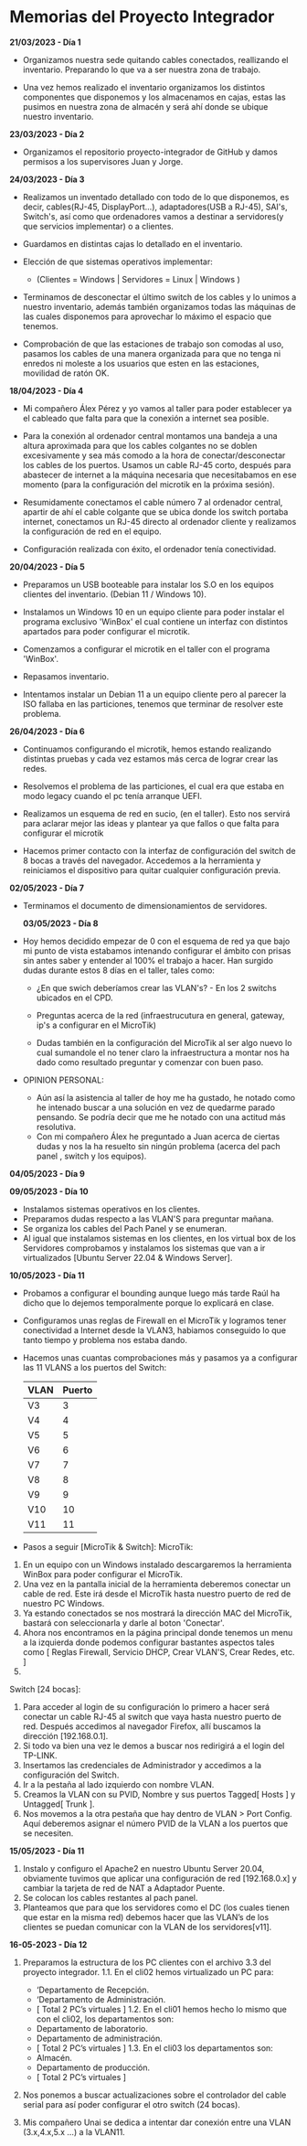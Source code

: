 # Memorias del Proyecto Integrador
**21/03/2023 - Día 1**
* Organizamos nuestra sede quitando cables conectados, reallizando el inventario. Preparando lo que va a ser nuestra zona de trabajo.

* Una vez hemos realizado el inventario organizamos los distintos componentes que disponemos y los almacenamos en cajas, estas las pusimos en nuestra zona de almacén y será ahí donde se ubique nuestro inventario.

**23/03/2023 - Día 2**
* Organizamos el repositorio proyecto-integrador de GitHub y damos permisos a los supervisores Juan y Jorge.

**24/03/2023  - Día 3**
* Realizamos un inventado detallado con todo de lo que disponemos, es decir, cables(RJ-45, DisplayPort...), adaptadores(USB a RJ-45), SAI's, Switch's, así  como que ordenadores vamos a destinar a servidores(y que servicios implementar) o a clientes. 

* Guardamos en distintas cajas lo detallado en el inventario.

* Elección de que sistemas operativos implementar:
  * (Clientes = Windows | Servidores = Linux | Windows ) 

* Terminamos de desconectar el último switch de los cables y lo unimos a nuestro inventario, además también organizamos todas las máquinas de las cuales disponemos para aprovechar lo máximo el espacio que tenemos.

* Comprobación de que las estaciones de trabajo son comodas al uso, pasamos los cables de una manera organizada para que no tenga ni enredos ni moleste a los usuarios que esten en las estaciones, movilidad de ratón OK.

**18/04/2023 - Día 4**
* Mi compañero Álex Pérez y yo vamos al taller para poder establecer ya el cableado que falta para que la conexión a internet sea posible.

* Para la conexión al ordenador central montamos una bandeja a una altura aproximada para que los cables colgantes no se doblen excesivamente y sea más comodo a la hora de conectar/desconectar los cables de los puertos. Usamos un cable RJ-45 corto, después para abastecer de internet a la máquina necesaria que necesitabamos en ese momento (para la configuración del microtik en la próxima sesión).  

* Resumidamente conectamos el cable número 7 al ordenador central, apartir de ahí el cable colgante que se ubica donde los switch portaba internet, conectamos un RJ-45 directo al ordenador cliente y realizamos la configuración de red en el equipo. 

* Configuración realizada con éxito, el ordenador tenía conectividad. 

**20/04/2023 - Día 5**
* Preparamos un USB booteable para instalar los S.O en los equipos clientes del inventario. (Debian 11 / Windows 10).

* Instalamos un Windows 10 en un equipo cliente para poder instalar el programa exclusivo 'WinBox' el cual contiene un interfaz con distintos apartados para poder configurar el microtik.

* Comenzamos a configurar el microtik en el taller con el programa 'WinBox'.

* Repasamos inventario.

* Intentamos instalar un Debian 11 a un equipo cliente pero al parecer la ISO fallaba en las particiones, tenemos que terminar de resolver este problema.

**26/04/2023 - Día 6**
* Continuamos configurando el microtik, hemos estando realizando distintas pruebas y cada vez estamos más cerca de lograr crear las redes.

* Resolvemos el problema de las particiones, el cual era que estaba en modo legacy cuando el pc tenía arranque UEFI.

* Realizamos un esquema de red en sucio, (en el taller). Esto nos servirá para aclarar mejor las ideas y plantear ya que fallos o que falta para configurar   el microtik

* Hacemos primer contacto con la interfaz de configuración del switch de 8 bocas a través del navegador. Accedemos a la herramienta y reiniciamos el dispositivo para quitar cualquier configuración previa.
  
**02/05/2023 - Día 7**
* Terminamos el documento de dimensionamientos de servidores.
  
  **03/05/2023 - Día 8**
* Hoy hemos decidido empezar de 0 con el esquema de red ya que bajo mi punto de vista estabamos intenando configurar el ámbito con prisas sin antes saber y entender al 100% el trabajo a hacer. Han surgido dudas durante estos 8 días en el taller, tales como: 

  * ¿En que swich deberíamos crear las VLAN's? - En los 2 switchs ubicados en el CPD.

  * Preguntas acerca de la red (infraestrucutura en general, gateway, ip's a configurar en el MicroTik)

  * Dudas también en la configuración del MicroTik al ser algo nuevo lo cual sumandole el no tener claro la infraestructura a montar nos ha dado como resultado preguntar y comenzar con buen paso.

* OPINION PERSONAL:
  * Aún así la asistencia al taller de hoy me ha gustado, he notado como he intenado buscar a una solución en vez de quedarme parado pensando. Se podría     decir que me he notado con una actitud más resolutiva.
  * Con mi compañero Álex he preguntado a Juan acerca de ciertas dudas y nos la ha resuelto sin ningún problema (acerca del pach panel , switch y los equipos).

**04/05/2023 - Día 9**

**09/05/2023 - Día 10**
* Instalamos sistemas operativos en los clientes.
* Preparamos dudas respecto a las VLAN'S para preguntar mañana.
* Se organiza los cables del Pach Panel y se enumeran.
* Al igual que instalamos sistemas en los clientes, en los virtual box de los Servidores comprobamos y instalamos los sistemas que van a ir virtualizados [Ubuntu Server 22.04 & Windows Server].

**10/05/2023 - Día 11**
* Probamos a configurar el bounding aunque luego más tarde Raúl ha dicho que lo dejemos temporalmente porque lo explicará en clase.
* Configuramos unas reglas de Firewall en el MicroTik y logramos tener conectividad a Internet desde la VLAN3, habiamos conseguido lo que tanto tiempo y problema nos estaba dando.
* Hacemos unas cuantas comprobaciones más y pasamos ya a configurar las 11 VLANS a los puertos del Switch:
    
    | VLAN | Puerto |
    | ---- | ------ |
    |  V3  |   3    |
    |  V4  |   4    |
    |  V5  |   5    |
    |  V6  |   6    |
    |  V7  |   7    |
    |  V8  |   8    |
    |  V9  |   9    |
    |  V10 |   10   |
    |  V11 |   11   |
    
* Pasos a seguir [MicroTik & Switch]:
 MicroTik:
 1. En un equipo con un Windows instalado descargaremos la herramienta WinBox para poder configurar el MicroTik.
 2. Una vez en la pantalla inicial de la herramienta deberemos conectar un cable de red. Este irá desde el MicroTik hasta nuestro puerto de red de nuestro PC Windows.
 3. Ya estando conectados se nos mostrará la dirección MAC del MicroTik, bastará con seleccionarla y darle al boton 'Conectar'.
 4. Ahora nos encontramos en la página principal donde tenemos un menu a la izquierda donde podemos configurar bastantes aspectos tales como [ Reglas Firewall, Servicio DHCP, Crear VLAN'S, Crear Redes, etc. ] 
 5. 
Switch [24 bocas]:
1. Para acceder al login de su configuración lo primero a hacer será conectar un cable RJ-45 al switch que vaya hasta nuestro puerto de red. Después accedimos al navegador Firefox, allí buscamos la dirección [192.168.0.1].
2. Si todo va bien una vez le demos a buscar nos redirigirá a el login del TP-LINK.
3. Insertamos las credenciales de Administrador y accedimos a la configuración del Switch.
4. Ir a la pestaña al lado izquierdo con nombre VLAN.
5. Creamos la VLAN con su PVID, Nombre y sus puertos Tagged[ Hosts ] y Untagged[ Trunk ].
6. Nos movemos a la otra pestaña que hay dentro de VLAN > Port Config. Aquí deberemos asignar el número PVID de la VLAN a los puertos que se necesiten. 

**15/05/2023 - Día 11**
 1. Instalo y configuro el Apache2 en nuestro Ubuntu Server 20.04, obviamente tuvimos que aplicar una configuración de red [192.168.0.x] y cambiar la tarjeta de red de NAT a Adaptador Puente.
 2. Se colocan los cables restantes al pach panel.
 3. Planteamos que para que los servidores como el DC (los cuales tienen que estar en la misma red) debemos hacer que las VLAN’s de los clientes se puedan comunicar con la VLAN de los servidores[v11].

**16-05-2023 - Día 12**
 1. Preparamos la estructura de los PC clientes con el archivo 3.3 del proyecto integrador.
 1.1. En el cli02 hemos virtualizado un PC para:
     - ‘Departamento de Recepción.
     - ‘Departamento de Administración. 
     - [ Total 2 PC’s virtuales ]
 1.2. En el cli01 hemos hecho lo mismo que con el cli02, los departamentos son: 
     - Departamento de laboratorio.
     - Departamento de administración.
     - [ Total 2 PC’s virtuales ]
 1.3. En el cli03 los departamentos son: 
     - Almacén.
     - Departamento de producción.
     - [ Total 2 PC’s virtuales ]

 2. Nos ponemos a buscar actualizaciones sobre el controlador del cable serial para así poder configurar el otro switch (24 bocas).
 3. Mis compañero Unai se dedica a intentar dar conexión entre una VLAN (3.x,4.x,5.x …) a la VLAN11.
